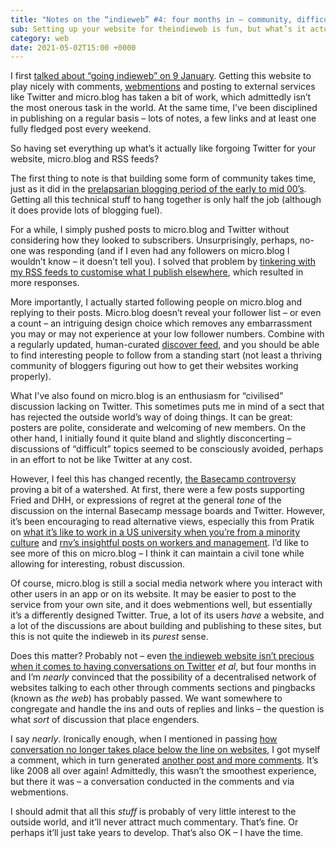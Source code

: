 ```yaml
---
title: "Notes on the “indieweb” #4: four months in – community, difficult discussions and the end of the web"
sub: Setting up your website for theindieweb is fun, but what’s it actually like giving up Twitter (more or less) and pushing everything to your site? Is it possible to build a network of blogs in 2021? Is there a community to be found out there?
category: web
date: 2021-05-02T15:00 +0000
---
```


I first [talked about “going indieweb” on 9 January](/posts/indiewebish/). Getting this website to play nicely with comments, [webmentions](https://alistapart.com/article/webmentions-enabling-better-communication-on-the-internet/) and posting to external services like Twitter and micro.blog has taken a bit of work, which admittedly isn’t the most onerous task in the world. At the same time, I’ve been disciplined in publishing on a regular basis – lots of notes, a few links and at least one fully fledged post every weekend.

So having set everything up what’s it actually like forgoing Twitter for your website, micro.blog and RSS feeds?

The first thing to note is that building some form of community takes time, just as it did in the [prelapsarian blogging period of the early to mid 00’s](/posts/indiewebish-2/). Getting all this technical stuff to hang together is only half the job (although it does provide lots of blogging fuel).

For a while, I simply pushed posts to micro.blog and Twitter without considering how they looked to subscribers. Unsurprisingly, perhaps, no-one was responding (and if I even had any followers on micro.blog I wouldn’t know – it doesn’t tell you). I solved that problem by [tinkering with my RSS feeds to customise what I publish elsewhere](/posts/edit-rss-for-micro-blog/), which resulted in more responses.

More importantly, I actually started following people on micro.blog and replying to their posts. Micro.blog doesn’t reveal your follower list – or even a count – an intriguing design choice which removes any embarrassment you may or may not experience at your low follower numbers. Combine with a regularly updated, human-curated [discover feed](https://micro.blog/discover), and you should be able to find interesting people to follow from a standing start (not least a thriving community of bloggers figuring out how to get their websites working properly).

What I've also found on micro.blog is an enthusiasm for “civilised” discussion lacking on Twitter. This sometimes puts me in mind of a sect that has rejected the outside world’s way of doing things. It can be great: posters are polite, considerate and welcoming of new members. On the other hand, I initially found it quite bland and slightly disconcerting – discussions of “difficult” topics seemed to be consciously avoided, perhaps in an effort to not be like Twitter at any cost.

However, I feel this has changed recently, [the Basecamp controversy](https://techcrunch.com/2021/04/30/basecamp-employees-quit-ceo-letter/) proving a bit of a watershed. At first, there were a few posts supporting Fried and DHH, or expressions of regret at the general _tone_ of the discussion on the internal Basecamp message boards and Twitter. However, it’s been encouraging to read alternative views, especially this from Pratik on [what it’s like to work in a US university when you’re from a minority culture](https://jot.pratikmhatre.com/basecamp-kerfuffle) and [rnv’s insightful posts on workers and management](https://micro.blog/rnv/11394751). I’d like to see more of this on micro.blog – I think it can maintain a civil tone while allowing for interesting, robust discussion.

Of course, micro.blog is still a social media network where you interact with other users in an app or on its website. It may be easier to post to the service from your own site, and it does webmentions well, but essentially it’s a differently designed Twitter. True, a lot of its users _have_ a website, and a lot of the discussions are about building and publishing to these sites, but this is not quite the indieweb in its _purest_ sense.

Does this matter? Probably not – even [the indieweb website isn’t precious when it comes to having conversations on Twitter](https://indieweb.org/POSSE) <i>et al</i>, but four months in and I’m _nearly_ convinced that the possibility of a decentralised network of websites talking to each other through comments sections and pingbacks (known as _the web_) has probably passed. We want somewhere to congregate and handle the ins and outs of replies and links – the question is what _sort_ of discussion that place engenders.

I say _nearly_. Ironically enough, when I mentioned in passing [how conversation no longer takes place below the line on websites](/notes/discussion-doesn-t-take-place-in-the-comments), I got myself a comment, which in turn generated [another post and more comments](/notes/in-response-to-reply-discussion-doesn-t-take-place-in-the-comments). It’s like 2008 all over again! Admittedly, this wasn’t the smoothest experience, but there it was – a conversation conducted in the comments and via webmentions.

I should admit that all this _stuff_ is probably of very little interest to the outside world, and it’ll never attract much commentary. That’s fine. Or perhaps it’ll just take years to develop. That’s also OK – I have the time.



